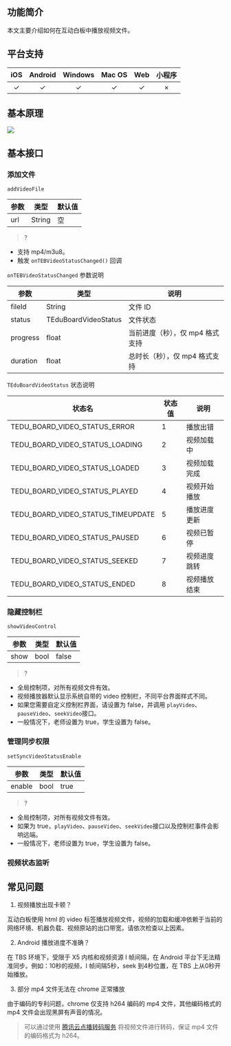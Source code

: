 
## 功能简介

本文主要介绍如何在互动白板中播放视频文件。

## 平台支持

|iOS|Android|Windows|Mac OS|Web|小程序|
|:-:|:-:|:-:|:-:|:-:|:-:|
|✓|✓|✓|✓|✓|×|

## 基本原理

![](https://main.qcloudimg.com/raw/5551be8d1042548152caf5aa39210e56.png)



## 基本接口

### 添加文件

`addVideoFile`

|参数|类型|默认值|
|---|---|---|
|url|String|空|

>?
- 支持 mp4/m3u8。
- 触发 `onTEBVideoStatusChanged()` 回调

`onTEBVideoStatusChanged` 参数说明 

|参数|类型|说明|
|---|---|---|
|fileId|String|文件 ID|
|status|TEduBoardVideoStatus|文件状态|
|progress|float|当前进度（秒），仅 mp4 格式支持|
|duration|float|总时长（秒），仅 mp4 格式支持|


`TEduBoardVideoStatus` 状态说明

|状态名|状态值|说明|
|---|---|---|
|TEDU_BOARD_VIDEO_STATUS_ERROR|1|播放出错|
|TEDU_BOARD_VIDEO_STATUS_LOADING|2|视频加载中|
|TEDU_BOARD_VIDEO_STATUS_LOADED|3|视频加载完成|
|TEDU_BOARD_VIDEO_STATUS_PLAYED|4|视频开始播放|
|TEDU_BOARD_VIDEO_STATUS_TIMEUPDATE|5|播放进度更新|
|TEDU_BOARD_VIDEO_STATUS_PAUSED|6|视频已暂停|
|TEDU_BOARD_VIDEO_STATUS_SEEKED|7|视频进度跳转|
|TEDU_BOARD_VIDEO_STATUS_ENDED|8|视频播放结束|

### 隐藏控制栏

`showVideoControl`

|参数|类型|默认值|
|---|---|---|
|show|bool|false|


>?
- 全局控制项，对所有视频文件有效。
- 视频播放器默认显示系统自带的 video 控制栏，不同平台界面样式不同。
- 如果您需要自定义控制栏界面，请设置为 false，并调用 `playVideo`、`pauseVideo`、`seekVideo`接口。
- 一般情况下，老师设置为 true，学生设置为 false。


### 管理同步权限

`setSyncVideoStatusEnable`

|参数|类型|默认值|
|---|---|---|
|enable|bool|true|


>?
- 全局控制项，对所有视频文件有效。
- 如果为 true，`playVideo`、`pauseVideo`、`seekVideo`接口以及控制栏事件会影响远端。
- 一般情况下，老师设置为 true，学生设置为 false。


### 视频状态监听


## 常见问题

1. 视频播放出现卡顿？

互动白板使用 html 的 video 标签播放视频文件，视频的加载和缓冲依赖于当前的网络环境、机器负载、视频原站的出口带宽，请依次检查以上因素。

2. Android 播放进度不准确？

在 TBS 环境下，受限于 X5 内核和视频资源 I 帧间隔，在 Android 平台下无法精准同步。例如：10秒的视频，I 帧间隔5秒，seek 到4秒位置，在 TBS 上从0秒开始播放。

3. 部分 mp4 文件无法在 chrome 正常播放

由于编码的专利问题，chrome 仅支持 h264 编码的 mp4 文件，其他编码格式的 mp4 文件会出现黑屏有声音的情况。
> 可以通过使用 [腾讯云点播转码服务](https://cloud.tencent.com/document/product/266/33478) 将视频文件进行转码，保证 mp4 文件的编码格式为 h264。
